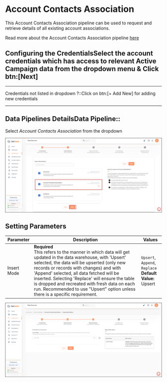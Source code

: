 # Account Contacts Association

This Account Contacts Association pipeline can be used to request and retrieve details of all existing account associations.

Read more about the Account Contacts Association pipeline [here](https://developers.activecampaign.com/reference/list-all-associations-1 "window=_blank")

## Configuring the CredentialsSelect the account credentials which has access to relevant Active Campaign data from the dropdown menu & Click btn:[Next]

****

Credentials not listed in dropdown ?::Click on btn:[+ Add New] for adding new credentials
****

## Data Pipelines DetailsData Pipeline::
Select *Account Contacts Association* from the dropdown

![Active Campaign Account Contacts Association List](../images/active-campaign-account-contacts-association-list.png)

## Setting Parameters
| Parameter | Description | Values |
|-----------|-------------|--------|
| Insert Mode | **Required**<br>This refers to the manner in which data will get updated in the data warehouse, with 'Upsert' selected, the data will be upserted (only new records or records with changes) and with 'Append' selected, all data fetched will be inserted. Selecting 'Replace' will ensure the table is dropped and recreated with fresh data on each run. Recommended to use "Upsert" option unless there is a specific requirement. | `Upsert`, `Append`, `Replace` <br> **Default Value:** Upsert |

![Active Campaign Account Contacts Association Config](../images/active-campaign-account-contacts-association-config.png)